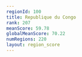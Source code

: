 ```yaml
---
regionId: 100
title: Republique du Congo
rank: 207
meanScore: 59.78
globalMeanScore: 70.22
numRegions: 220
layout: region_score
---
```

